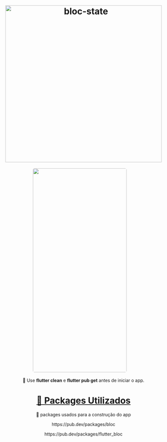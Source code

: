 <h1 align="center">
  <img src="https://user-images.githubusercontent.com/83931417/164533030-d6332a3c-8a59-4e3f-bfa2-035261707112.png" alt="bloc-state" width="500">
  <br>
</h1>

<p align="center">
<kbd>
  <img width="300" heigth="300" style="border-radius: 5px" height="650" 
 src="https://user-images.githubusercontent.com/83931417/162338533-f31be371-a89b-4776-a5fa-df5d8074ffbf.jpg">
  </kbd>
    &nbsp;&nbsp;&nbsp;&nbsp;
</p>

<p align="center">🚀 Use <strong>flutter clean</strong> e <strong>flutter pub get</strong> antes de iniciar o app.</p>

<h1 align="center">
    <a href="https://pub.dev/">🔗 Packages Utilizados</a>
</h1>
<p align="center">🚀 packages usados para a construção do app</p>
<p align="center"> https://pub.dev/packages/bloc</p>
<p align="center"> https://pub.dev/packages/flutter_bloc</p>
<br>
